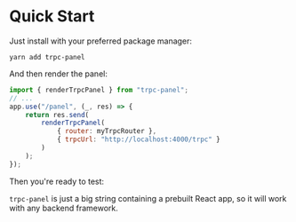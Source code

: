 # Quick Start

Just install with your preferred package manager:

`yarn add trpc-panel`

And then render the panel:

```js
import { renderTrpcPanel } from "trpc-panel";
// ...
app.use("/panel", (_, res) => {
    return res.send(
        renderTrpcPanel(
            { router: myTrpcRouter },
            { trpcUrl: "http://localhost:4000/trpc" }
        )
    );
});
```

Then you're ready to test:

`trpc-panel` is just a big string containing a prebuilt React app, so it will work with any backend framework.
